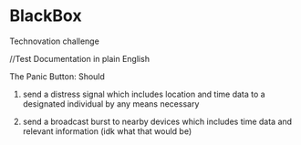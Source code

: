 # BlackBox

Technovation challenge

//Test Documentation in plain English

The Panic Button:
Should 
1. send a distress signal
   which includes location 
   and time data
   to a designated individual
   by any means necessary

2. send a broadcast burst to nearby devices
   which includes time data
   and relevant information (idk what that would be)

